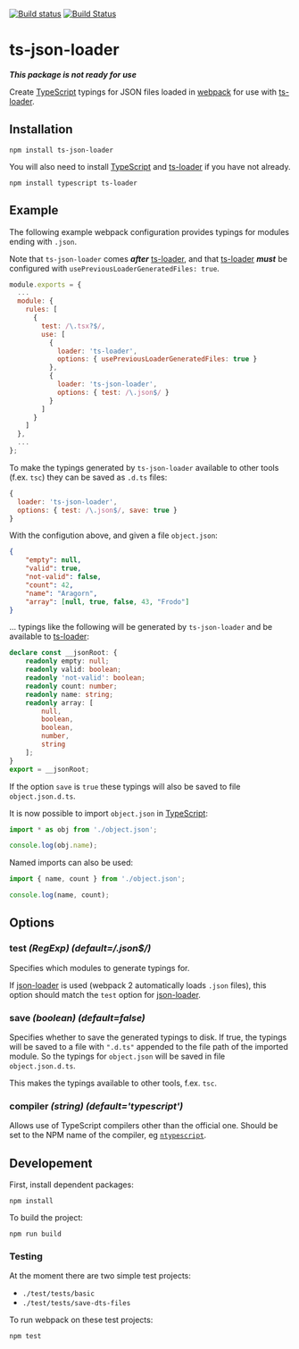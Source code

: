 [![Build status](https://ci.appveyor.com/api/projects/status/lg827hhyt9n4jc11/branch/master?svg=true)](https://ci.appveyor.com/project/MortenHoustonLudvigsen/ts-json-loader/branch/master) [![Build Status](https://travis-ci.org/MortenHoustonLudvigsen/ts-json-loader.svg?branch=master)](https://travis-ci.org/MortenHoustonLudvigsen/ts-json-loader)
# ts-json-loader

**_This package is not ready for use_**

Create [TypeScript](http://www.typescriptlang.org/) typings for JSON files loaded in [webpack](https://webpack.js.org/) for use with [ts-loader](https://github.com/TypeStrong/ts-loader).

## Installation

```
npm install ts-json-loader
```

You will also need to install [TypeScript](http://www.typescriptlang.org/) and [ts-loader](https://github.com/TypeStrong/ts-loader) if you have not already.

```
npm install typescript ts-loader
```

## Example

The following example webpack configuration provides typings for modules ending with `.json`.

Note that `ts-json-loader` comes **_after_** [ts-loader](https://github.com/TypeStrong/ts-loader), and that [ts-loader](https://github.com/TypeStrong/ts-loader) **_must_** be configured with `usePreviousLoaderGeneratedFiles: true`.

```js
module.exports = {
  ...
  module: {
    rules: [
      {
        test: /\.tsx?$/,
        use: [
          {
            loader: 'ts-loader',
            options: { usePreviousLoaderGeneratedFiles: true }
          },
          {
            loader: 'ts-json-loader',
            options: { test: /\.json$/ }
          }
        ]
      }
    ]
  },
  ...
};
```

To make the typings generated by `ts-json-loader` available to other tools (f.ex. `tsc`) they can be saved as `.d.ts` files:

```js
{
  loader: 'ts-json-loader',
  options: { test: /\.json$/, save: true }
}
```

With the configution above, and given a file `object.json`:

```json
{
    "empty": null,
    "valid": true,
    "not-valid": false,
    "count": 42,
    "name": "Aragorn",
    "array": [null, true, false, 43, "Frodo"]
}
```

... typings like the following will be generated by `ts-json-loader` and be available to [ts-loader](https://github.com/TypeStrong/ts-loader):

```typescript
declare const __jsonRoot: {
    readonly empty: null;
    readonly valid: boolean;
    readonly 'not-valid': boolean;
    readonly count: number;
    readonly name: string;
    readonly array: [
        null,
        boolean,
        boolean,
        number,
        string
    ];
}
export = __jsonRoot;
```

If the option `save` is `true` these typings will also be saved to file `object.json.d.ts`.

It is now possible to import `object.json` in [TypeScript](http://www.typescriptlang.org/):

```typescript
import * as obj from './object.json';

console.log(obj.name);
```

Named imports can also be used:

```typescript
import { name, count } from './object.json';

console.log(name, count);
```

## Options

### test _(RegExp) (default=/\.json$/)_

Specifies which modules to generate typings for.

If [json-loader](https://github.com/webpack-contrib/json-loader) is used (webpack 2 automatically loads `.json` files), this option should match the `test` option for [json-loader](https://github.com/webpack-contrib/json-loader).

### save _(boolean) (default=false)_

Specifies whether to save the generated typings to disk. If true, the typings will be saved to a file with `".d.ts"` appended to the file path of the imported module. So the typings for `object.json` will be saved in file `object.json.d.ts`.

This makes the typings available to other tools, f.ex. `tsc`.

### compiler _(string) (default='typescript')_

Allows use of TypeScript compilers other than the official one. Should be set to the NPM name of the compiler, eg [`ntypescript`](https://github.com/basarat/ntypescript).


## Developement

First, install dependent packages:

```
npm install
```

To build the project:

```
npm run build
```

### Testing

At the moment there are two simple test projects:

* `./test/tests/basic`
* `./test/tests/save-dts-files`

To run webpack on these test projects:

```
npm test
```
